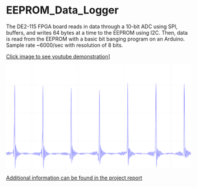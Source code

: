 # EEPROM_Data_Logger
The DE2-115 FPGA board reads in data through a 10-bit ADC using SPI, buffers, and writes 64 bytes at a time to the EEPROM using I2C. Then, data is read from the EEPROM with a basic bit banging program on an Arduino. Sample rate ~6000/sec with resolution of 8 bits.

[Click image to see youtube demonstration](https://github.com/tymcgrew/EEPROM_Data_Logger/blob/master/misc/plot.png)]

[![Demonstration](https://github.com/tymcgrew/EEPROM_Data_Logger/blob/master/misc/plot.png)](https://youtu.be/RKF3j1R-JCc)

[Additional information can be found in the project report](https://github.com/tymcgrew/EEPROM_Data_Logger/blob/master/misc/Project%20Report.pdf)
